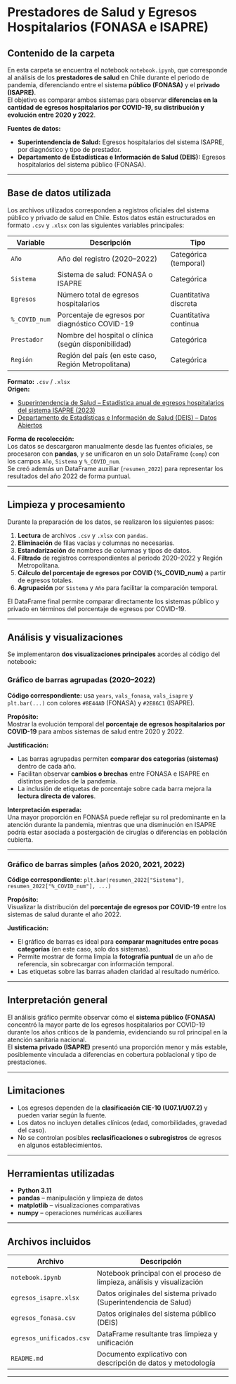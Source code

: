 # Prestadores de Salud y Egresos Hospitalarios (FONASA e ISAPRE)

## Contenido de la carpeta
En esta carpeta se encuentra el notebook `notebook.ipynb`, que corresponde al análisis de los **prestadores de salud** en Chile durante el periodo de pandemia, diferenciando entre el sistema **público (FONASA)** y el **privado (ISAPRE)**.  
El objetivo es comparar ambos sistemas para observar **diferencias en la cantidad de egresos hospitalarios por COVID-19, su distribución y evolución entre 2020 y 2022**.

**Fuentes de datos:**
- **Superintendencia de Salud:** Egresos hospitalarios del sistema ISAPRE, por diagnóstico y tipo de prestador.  
- **Departamento de Estadísticas e Información de Salud (DEIS):** Egresos hospitalarios del sistema público (FONASA).  

---

## Base de datos utilizada

Los archivos utilizados corresponden a registros oficiales del sistema público y privado de salud en Chile. Estos datos están estructurados en formato `.csv` y `.xlsx` con las siguientes variables principales:

| Variable | Descripción | Tipo |
|-----------|-------------|------|
| `Año` | Año del registro (2020–2022) | Categórica (temporal) |
| `Sistema` | Sistema de salud: FONASA o ISAPRE | Categórica |
| `Egresos` | Número total de egresos hospitalarios | Cuantitativa discreta |
| `%_COVID_num` | Porcentaje de egresos por diagnóstico COVID-19 | Cuantitativa continua |
| `Prestador` | Nombre del hospital o clínica (según disponibilidad) | Categórica |
| `Región` | Región del país (en este caso, Región Metropolitana) | Categórica |

**Formato:** `.csv` / `.xlsx`  
**Origen:**  
- [Superintendencia de Salud – Estadística anual de egresos hospitalarios del sistema ISAPRE (2023)](https://www.superdesalud.gob.cl/biblioteca-digital/estadistica-anual-de-egresos-hospitalarios-del-sistema-isapre-ano-2023/)  
- [Departamento de Estadísticas e Información de Salud (DEIS) – Datos Abiertos](https://deis.minsal.cl/#datosabiertos)  

**Forma de recolección:**  
Los datos se descargaron manualmente desde las fuentes oficiales, se procesaron con **pandas**, y se unificaron en un solo DataFrame (`comp`) con los campos `Año`, `Sistema` y `%_COVID_num`.  
Se creó además un DataFrame auxiliar (`resumen_2022`) para representar los resultados del año 2022 de forma puntual.

---

## Limpieza y procesamiento
Durante la preparación de los datos, se realizaron los siguientes pasos:

1. **Lectura** de archivos `.csv` y `.xlsx` con `pandas`.  
2. **Eliminación** de filas vacías y columnas no necesarias.  
3. **Estandarización** de nombres de columnas y tipos de datos.  
4. **Filtrado** de registros correspondientes al periodo 2020–2022 y Región Metropolitana.  
5. **Cálculo del porcentaje de egresos por COVID (%_COVID_num)** a partir de egresos totales.  
6. **Agrupación** por `Sistema` y `Año` para facilitar la comparación temporal.

El DataFrame final permite comparar directamente los sistemas público y privado en términos del porcentaje de egresos por COVID-19.

---

## Análisis y visualizaciones

Se implementaron **dos visualizaciones principales** acordes al código del notebook:

### Gráfico de barras agrupadas (2020–2022)
**Código correspondiente:** usa `years`, `vals_fonasa`, `vals_isapre` y `plt.bar(...)` con colores `#8E44AD` (FONASA) y `#2E86C1` (ISAPRE).

**Propósito:**  
Mostrar la evolución temporal del **porcentaje de egresos hospitalarios por COVID-19** para ambos sistemas de salud entre 2020 y 2022.

**Justificación:**  
- Las barras agrupadas permiten **comparar dos categorías (sistemas)** dentro de cada año.  
- Facilitan observar **cambios o brechas** entre FONASA e ISAPRE en distintos periodos de la pandemia.  
- La inclusión de etiquetas de porcentaje sobre cada barra mejora la **lectura directa de valores**.

**Interpretación esperada:**  
Una mayor proporción en FONASA puede reflejar su rol predominante en la atención durante la pandemia, mientras que una disminución en ISAPRE podría estar asociada a postergación de cirugías o diferencias en población cubierta.

---

### Gráfico de barras simples (años 2020, 2021, 2022)
**Código correspondiente:** `plt.bar(resumen_2022["Sistema"], resumen_2022["%_COVID_num"], ...)`

**Propósito:**  
Visualizar la distribución del **porcentaje de egresos por COVID-19** entre los sistemas de salud durante el año 2022.

**Justificación:**  
- El gráfico de barras es ideal para **comparar magnitudes entre pocas categorías** (en este caso, solo dos sistemas).  
- Permite mostrar de forma limpia la **fotografía puntual** de un año de referencia, sin sobrecargar con información temporal.  
- Las etiquetas sobre las barras añaden claridad al resultado numérico.

---

## Interpretación general
El análisis gráfico permite observar cómo el **sistema público (FONASA)** concentró la mayor parte de los egresos hospitalarios por COVID-19 durante los años críticos de la pandemia, evidenciando su rol principal en la atención sanitaria nacional.  
El **sistema privado (ISAPRE)** presentó una proporción menor y más estable, posiblemente vinculada a diferencias en cobertura poblacional y tipo de prestaciones.

---

## Limitaciones
- Los egresos dependen de la **clasificación CIE-10 (U07.1/U07.2)** y pueden variar según la fuente.  
- Los datos no incluyen detalles clínicos (edad, comorbilidades, gravedad del caso).  
- No se controlan posibles **reclasificaciones o subregistros** de egresos en algunos establecimientos.

---

## Herramientas utilizadas
- **Python 3.11**  
- **pandas** – manipulación y limpieza de datos  
- **matplotlib** – visualizaciones comparativas  
- **numpy** – operaciones numéricas auxiliares  

---

## Archivos incluidos

| Archivo | Descripción |
|----------|--------------|
| `notebook.ipynb` | Notebook principal con el proceso de limpieza, análisis y visualización |
| `egresos_isapre.xlsx` | Datos originales del sistema privado (Superintendencia de Salud) |
| `egresos_fonasa.csv` | Datos originales del sistema público (DEIS) |
| `egresos_unificados.csv` | DataFrame resultante tras limpieza y unificación |
| `README.md` | Documento explicativo con descripción de datos y metodología |

---

